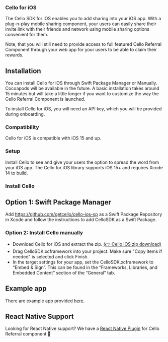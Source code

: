 ### Cello for iOS

The Cello SDK for iOS enables you to add sharing into your iOS app. With a plug-n-play mobile sharing component, your users can easily share their invite link with their friends and network using mobile sharing options convenient for them.

Note, that you will still need to provide access to full featured Cello Referral Component through your web app for your users to be able to claim their rewards.

## Installation

You can install Cello for iOS through Swift Package Manager or Manually. Cocoapods will be available in the future. A basic installation takes around 15 minutes but will take a little longer if you want to customize the way the Cello Referral Component is launched.

To install Cello for iOS, you will need an API key, which you will be provided during onboarding.

### Compatibility

Cello for iOS is compatible with iOS 15 and up.

### Setup

Install Cello to see and give your users the option to spread the word from your iOS app. The Cello for iOS library supports iOS 15+ and requires Xcode 14 to build.

### Install Cello

## Option 1: Swift Package Manager

Add https://github.com/getcello/cello-ios-sp as a Swift Package Repository in Xcode and follow the instructions to add CelloSDK as a Swift Package.

### Option 2: Install Cello manually

- Download Cello for iOS and extract the zip. [(👉 Cello iOS zip download)](https://github.com/getcello/cello-ios-sp/releases/download/0.4.0/CelloSDK.xcframework.zip)
- Drag CelloSDK.xcframework into your project. Make sure "Copy items if needed" is selected and click Finish.
- In the target settings for your app, set the CelloSDK.xcframework to “Embed & Sign”. This can be found in the “Frameworks, Libraries, and Embedded Content” section of the “General” tab.

## Example app

There are example app provided [here](https://github.com/getcello/cello-ios/tree/master/Examples).

## React Native Support

Looking for React Native support? We have a [React Native Plugin](https://github.com/getcello/cello-react-native) for Cello Referral component 🎉